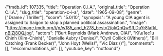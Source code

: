 {"tmdb_id": 107335, "title": "Operation C.I.A.", "original_title": "Operation C.I.A.", "slug_title": "operation-c-i-a", "date": "1965-09-08", "genre": ["Drame / Thriller"], "score": "5.0/10", "synopsis": "A young CIA agent is assigned to Saigon to stop a planned political assassination.", "image": "https://image.tmdb.org/t/p/w185_and_h278_bestv2/okQnQwSfLDuYr8IafkLnBiZj8OQ.jpg", "actors": ["Burt Reynolds (Mark Andrews, CIA)", "Ki\u1ec1u Chinh (Kim-Chinh)", "Danielle Aubry (Denise)", "Cyril Collick (Withers)", "Bill Catching (Frank Decker)", "John Hoyt (Wells)", "Vic Diaz ()"], "comments": [], "recommandations_id": [], "youtube_key": "notfound"}